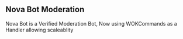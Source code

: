 ## Nova Bot Moderation

Nova Bot is a Verified Moderation Bot, Now using WOKCommands as a Handler allowing scaleablity